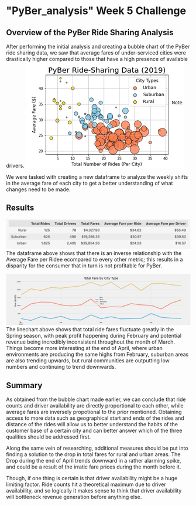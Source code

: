 # "PyBer_analysis" Week 5 Challenge
## Overview of the PyBer Ride Sharing Analysis
<!--- Explain the purpose of this analysis. --->
After performing the initial analysis and creating a bubble chart of the PyBer ride sharing data, we saw that average fares of under-serviced cities were drastically higher compared to those that have a high presence of available drivers.
![Image of bubble chart comparing average fares, number of rides, and driver availability](https://github.com/rudiferr/PyBer_analysis/blob/main/analysis/Ride-Sharing_Data.png)

We were tasked with creating a new dataframe to analyze the weekly shifts in the average fare of each city to get a better understanding of what changes need to be made.

## Results
<!--- Using images from the summary DataFrame and multiple-line chart, describe the differences in ride-sharing data among the different city types. --->
![Dataframe of ride share statistics based upon city](https://github.com/rudiferr/PyBer_analysis/blob/main/analysis/PyBer_dataframe_summary.png)
The dataframe above shows that there is an inverse relationship with the Average Fare per Ridee ecompared to every other metric; this results in a disparity for the consumer that in turn is not profitable for PyBer.

![Image of line chart comparing weekly average fares of each city](https://github.com/rudiferr/PyBer_analysis/blob/main/analysis/PyBer_fare_summary.png)
The linechart above shows that total ride fares fluctuate greatly in the Spring season, with peak profit happening during February and potential revenue being incredibly inconsistent throughout the month of March. Things become more interesting at the end of April, where urban environments are producing the same highs from February, suburban areas are also trending upwards, but rural communities are outputting low numbers and continuing to trend downwards.

## Summary
<!--- Based on the results, provide three business recommendations to the CEO for addressing any disparities among the city types. --->
As obtained from the bubble chart made earlier, we can conclude that ride counts and driver availability are directly proportional to each other, while average fares are inversely propotional to the prior mentioned. Obtaining access to more data such as geographical start and ends of the rides and distance of the rides will allow us to better understand the habits of the customer base of a certain city and can better answer which of the three qualities should be addressed first.

Along the same vein of researching, additional measures should be put into finding a solution to the drop in total fares for rural and urban areas. The Drop during the end of April trends downward in a rather alarming spike, and could be a result of the irratic fare prices during the month before it.

Though, if one thing is certain is that driver availability might be a huge limiting factor. Ride counts hit a theoretical maximum due to driver availability, and so logically it makes sense to think that driver availability will bottleneck revenue generation before anything else.
